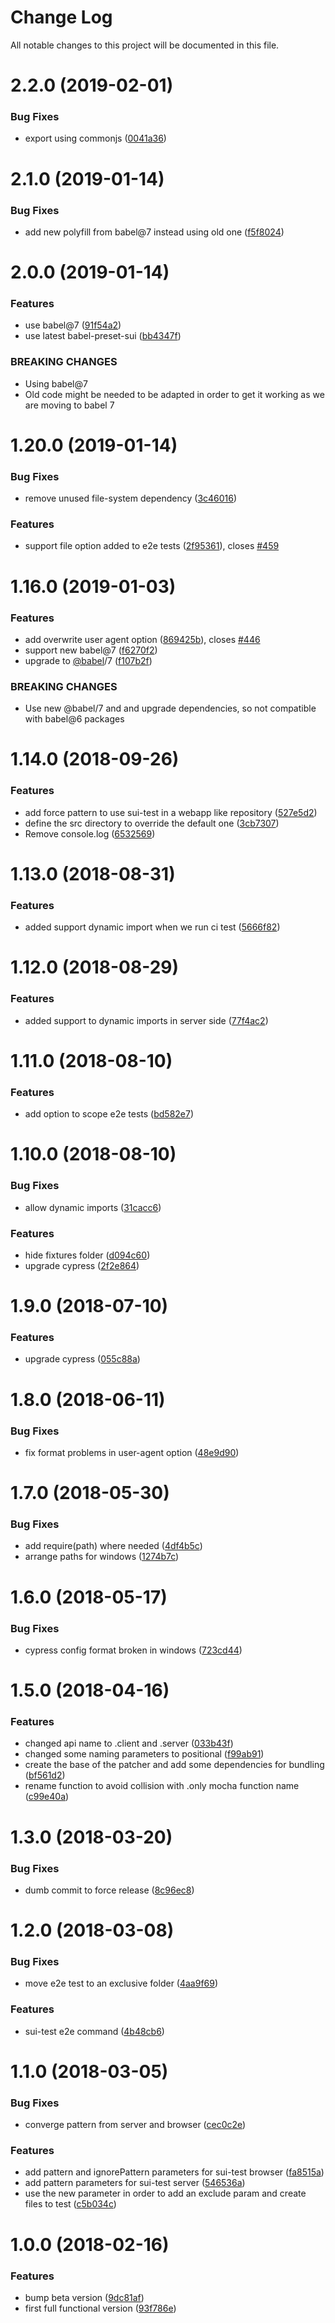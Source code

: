 # Change Log

All notable changes to this project will be documented in this file.

<a name="2.2.0"></a>
# 2.2.0 (2019-02-01)


### Bug Fixes

* export using commonjs ([0041a36](https://github.com/SUI-Components/sui/commit/0041a36))



<a name="2.1.0"></a>
# 2.1.0 (2019-01-14)


### Bug Fixes

* add new polyfill from babel@7 instead using old one ([f5f8024](https://github.com/SUI-Components/sui/commit/f5f8024))



<a name="2.0.0"></a>
# 2.0.0 (2019-01-14)


### Features

* use babel@7 ([91f54a2](https://github.com/SUI-Components/sui/commit/91f54a2))
* use latest babel-preset-sui ([bb4347f](https://github.com/SUI-Components/sui/commit/bb4347f))


### BREAKING CHANGES

* Using babel@7
* Old code might be needed to be adapted in order to get it working as we are moving to babel 7



<a name="1.20.0"></a>
# 1.20.0 (2019-01-14)


### Bug Fixes

* remove unused file-system dependency ([3c46016](https://github.com/SUI-Components/sui/commit/3c46016))


### Features

* support file option added to e2e tests ([2f95361](https://github.com/SUI-Components/sui/commit/2f95361)), closes [#459](https://github.com/SUI-Components/sui/issues/459)



<a name="1.16.0"></a>
# 1.16.0 (2019-01-03)


### Features

* add overwrite user agent option ([869425b](https://github.com/SUI-Components/sui/commit/869425b)), closes [#446](https://github.com/SUI-Components/sui/issues/446)
* support new babel@7 ([f6270f2](https://github.com/SUI-Components/sui/commit/f6270f2))
* upgrade to [@babel](https://github.com/babel)/7 ([f107b2f](https://github.com/SUI-Components/sui/commit/f107b2f))


### BREAKING CHANGES

* Use new @babel/7 and and upgrade dependencies, so not compatible with babel@6 packages



<a name="1.14.0"></a>
# 1.14.0 (2018-09-26)


### Features

* add force pattern to use sui-test in a webapp like repository ([527e5d2](https://github.com/SUI-Components/sui/commit/527e5d2))
* define the src directory to override the default one ([3cb7307](https://github.com/SUI-Components/sui/commit/3cb7307))
* Remove console.log ([6532569](https://github.com/SUI-Components/sui/commit/6532569))



<a name="1.13.0"></a>
# 1.13.0 (2018-08-31)


### Features

* added support dynamic import when we run ci test ([5666f82](https://github.com/SUI-Components/sui/commit/5666f82))



<a name="1.12.0"></a>
# 1.12.0 (2018-08-29)


### Features

* added support to dynamic imports in server side ([77f4ac2](https://github.com/SUI-Components/sui/commit/77f4ac2))



<a name="1.11.0"></a>
# 1.11.0 (2018-08-10)


### Features

* add option to scope e2e tests ([bd582e7](https://github.com/SUI-Components/sui/commit/bd582e7))



<a name="1.10.0"></a>
# 1.10.0 (2018-08-10)


### Bug Fixes

* allow dynamic imports ([31cacc6](https://github.com/SUI-Components/sui/commit/31cacc6))


### Features

* hide fixtures folder ([d094c60](https://github.com/SUI-Components/sui/commit/d094c60))
* upgrade cypress ([2f2e864](https://github.com/SUI-Components/sui/commit/2f2e864))



<a name="1.9.0"></a>
# 1.9.0 (2018-07-10)


### Features

* upgrade cypress ([055c88a](https://github.com/SUI-Components/sui/commit/055c88a))



<a name="1.8.0"></a>
# 1.8.0 (2018-06-11)


### Bug Fixes

* fix format problems in user-agent option ([48e9d90](https://github.com/SUI-Components/sui/commit/48e9d90))



<a name="1.7.0"></a>
# 1.7.0 (2018-05-30)


### Bug Fixes

* add require(path) where needed ([4df4b5c](https://github.com/SUI-Components/sui/commit/4df4b5c))
* arrange paths for windows ([1274b7c](https://github.com/SUI-Components/sui/commit/1274b7c))



<a name="1.6.0"></a>
# 1.6.0 (2018-05-17)


### Bug Fixes

* cypress config format broken in windows ([723cd44](https://github.com/SUI-Components/sui/commit/723cd44))



<a name="1.5.0"></a>
# 1.5.0 (2018-04-16)


### Features

* changed api name to .client and .server ([033b43f](https://github.com/SUI-Components/sui/commit/033b43f))
* changed some naming parameters to positional ([f99ab91](https://github.com/SUI-Components/sui/commit/f99ab91))
* create the base of the patcher and add some dependencies for bundling ([bf561d2](https://github.com/SUI-Components/sui/commit/bf561d2))
* rename function to avoid collision with .only mocha function name ([c99e40a](https://github.com/SUI-Components/sui/commit/c99e40a))



<a name="1.3.0"></a>
# 1.3.0 (2018-03-20)


### Bug Fixes

* dumb commit to force release ([8c96ec8](https://github.com/SUI-Components/sui/commit/8c96ec8))



<a name="1.2.0"></a>
# 1.2.0 (2018-03-08)


### Bug Fixes

* move e2e test to an exclusive folder ([4aa9f69](https://github.com/SUI-Components/sui/commit/4aa9f69))


### Features

* sui-test e2e command ([4b48cb6](https://github.com/SUI-Components/sui/commit/4b48cb6))



<a name="1.1.0"></a>
# 1.1.0 (2018-03-05)


### Bug Fixes

* converge pattern from server and browser ([cec0c2e](https://github.com/SUI-Components/sui/commit/cec0c2e))


### Features

* add pattern and ignorePattern parameters for sui-test browser ([fa8515a](https://github.com/SUI-Components/sui/commit/fa8515a))
* add pattern parameters for sui-test server ([546536a](https://github.com/SUI-Components/sui/commit/546536a))
* use the new parameter in order to add an exclude param and create files to test ([c5b034c](https://github.com/SUI-Components/sui/commit/c5b034c))



<a name="1.0.0"></a>
# 1.0.0 (2018-02-16)


### Features

* bump beta version ([9dc81af](https://github.com/SUI-Components/sui/commit/9dc81af))
* first full functional version ([93f786e](https://github.com/SUI-Components/sui/commit/93f786e))



